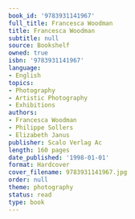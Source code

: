 ```yaml
---
book_id: '9783931141967'
full_title: Francesca Woodman
title: Francesca Woodman
subtitle: null
source: Bookshelf
owned: true
isbn: '9783931141967'
language:
- English
topics:
- Photography
- Artistic Photography
- Exhibitions
authors:
- Francesca Woodman
- Philippe Sollers
- Elizabeth Janus
publisher: Scalo Verlag Ac
length: 160 pages
date_published: '1998-01-01'
format: Hardcover
cover_filename: 9783931141967.jpg
order: null
theme: photography
status: read
type: book
---
```


